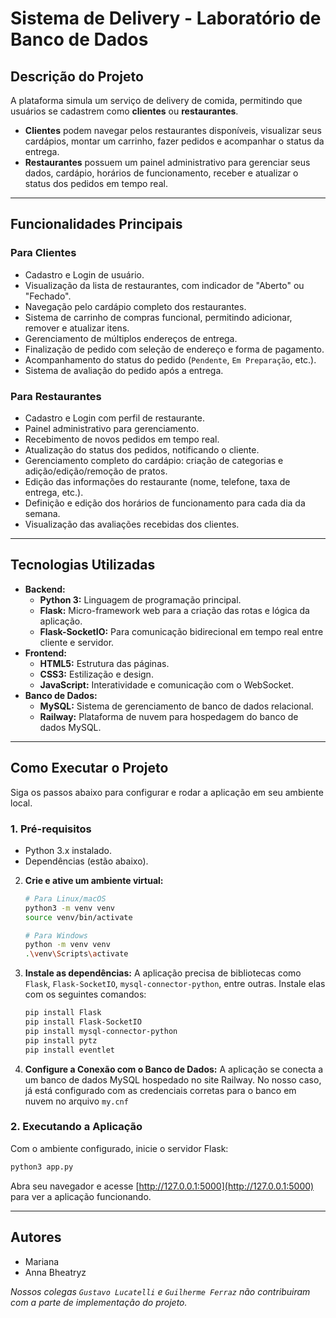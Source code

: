# Sistema de Delivery - Laboratório de Banco de Dados

## Descrição do Projeto

A plataforma simula um serviço de delivery de comida, permitindo que usuários se cadastrem como **clientes** ou **restaurantes**.

  * **Clientes** podem navegar pelos restaurantes disponíveis, visualizar seus cardápios, montar um carrinho, fazer pedidos e acompanhar o status da entrega.
  * **Restaurantes** possuem um painel administrativo para gerenciar seus dados, cardápio, horários de funcionamento, receber e atualizar o status dos pedidos em tempo real.

-----

## Funcionalidades Principais

### Para Clientes

  * Cadastro e Login de usuário.
  * Visualização da lista de restaurantes, com indicador de "Aberto" ou "Fechado".
  * Navegação pelo cardápio completo dos restaurantes.
  * Sistema de carrinho de compras funcional, permitindo adicionar, remover e atualizar itens.
  * Gerenciamento de múltiplos endereços de entrega.
  * Finalização de pedido com seleção de endereço e forma de pagamento.
  * Acompanhamento do status do pedido (`Pendente`, `Em Preparação`, etc.).
  * Sistema de avaliação do pedido após a entrega.

### Para Restaurantes

  * Cadastro e Login com perfil de restaurante.
  * Painel administrativo para gerenciamento.
  * Recebimento de novos pedidos em tempo real.
  * Atualização do status dos pedidos, notificando o cliente.
  * Gerenciamento completo do cardápio: criação de categorias e adição/edição/remoção de pratos.
  * Edição das informações do restaurante (nome, telefone, taxa de entrega, etc.).
  * Definição e edição dos horários de funcionamento para cada dia da semana.
  * Visualização das avaliações recebidas dos clientes.

-----

## Tecnologias Utilizadas

  * **Backend:**
      * **Python 3:** Linguagem de programação principal.
      * **Flask:** Micro-framework web para a criação das rotas e lógica da aplicação.
      * **Flask-SocketIO:** Para comunicação bidirecional em tempo real entre cliente e servidor.
  * **Frontend:**
      * **HTML5:** Estrutura das páginas.
      * **CSS3:** Estilização e design.
      * **JavaScript:** Interatividade e comunicação com o WebSocket.
  * **Banco de Dados:**
      * **MySQL:** Sistema de gerenciamento de banco de dados relacional.
      * **Railway:** Plataforma de nuvem para hospedagem do banco de dados MySQL.

-----

## Como Executar o Projeto

Siga os passos abaixo para configurar e rodar a aplicação em seu ambiente local.

### 1\. Pré-requisitos

  * Python 3.x instalado.
  * Dependências (estão abaixo).

2.  **Crie e ative um ambiente virtual:**

    ```bash
    # Para Linux/macOS
    python3 -m venv venv
    source venv/bin/activate

    # Para Windows
    python -m venv venv
    .\venv\Scripts\activate
    ```

3.  **Instale as dependências:**
    A aplicação precisa de bibliotecas como `Flask`, `Flask-SocketIO`, `mysql-connector-python`, entre outras. Instale elas com os seguintes comandos:

    ```bash
    pip install Flask
    pip install Flask-SocketIO
    pip install mysql-connector-python
    pip install pytz
    pip install eventlet
    ```

4.  **Configure a Conexão com o Banco de Dados:**
    A aplicação se conecta a um banco de dados MySQL hospedado no site Railway. No nosso caso, já está configurado com as credenciais corretas para o banco em nuvem no arquivo `my.cnf`

### 2\. Executando a Aplicação

Com o ambiente configurado, inicie o servidor Flask:

```bash
python3 app.py
```

Abra seu navegador e acesse [http://127.0.0.1:5000](http://127.0.0.1:5000) para ver a aplicação funcionando.

-----

## Autores

  * Mariana
  * Anna Bheatryz

*Nossos colegas `Gustavo Lucatelli` e `Guilherme Ferraz` não contribuiram com a parte de implementação do projeto.*
